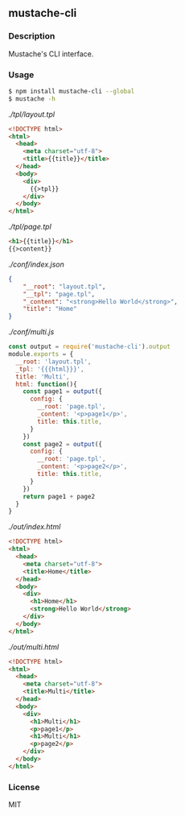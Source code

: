 ## mustache-cli

### Description

Mustache's CLI interface.

### Usage
```sh
$ npm install mustache-cli --global
$ mustache -h
```

_./tpl/layout.tpl_

```html
<!DOCTYPE html>
<html>
  <head>
    <meta charset="utf-8">
    <title>{{title}}</title>
  </head>
  <body>
    <div>
      {{>tpl}}
    </div>
  </body>
</html>
```

_./tpl/page.tpl_

```html
<h1>{{title}}</h1>
{{>content}}
```

_./conf/index.json_
```json
{
    "__root": "layout.tpl",
    "__tpl": "page.tpl",
    "_content": "<strong>Hello World</strong>",
    "title": "Home"
}
```

_./conf/multi.js_
```js
const output = require('mustache-cli').output
module.exports = {
  __root: 'layout.tpl',
  _tpl: '{{{html}}}',
  title: 'Multi',
  html: function(){
    const page1 = output({
      config: {
        __root: 'page.tpl',
        _content: '<p>page1</p>',
        title: this.title,
      }
    })
    const page2 = output({
      config: {
        __root: 'page.tpl',
        _content: '<p>page2</p>',
        title: this.title,
      }
    })
    return page1 + page2
  }
}
```

_./out/index.html_
```html
<!DOCTYPE html>
<html>
  <head>
    <meta charset="utf-8">
    <title>Home</title>
  </head>
  <body>
    <div>
      <h1>Home</h1>
      <strong>Hello World</strong>
    </div>
  </body>
</html>
```


_./out/multi.html_
```html
<!DOCTYPE html>
<html>
  <head>
    <meta charset="utf-8">
    <title>Multi</title>
  </head>
  <body>
    <div>
      <h1>Multi</h1>
      <p>page1</p>
      <h1>Multi</h1>
      <p>page2</p>
    </div>
  </body>
</html>
```

### License

MIT
